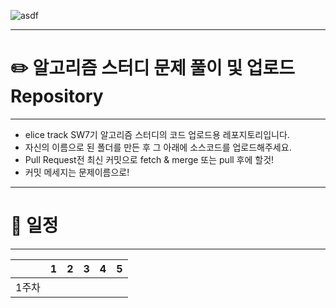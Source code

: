 ![asdf](https://github.com/ChoiYeoJin/Algorithm-Study/assets/17807025/dd0767a8-c278-4595-8763-e6a1076934ac)
***
# ✏️ 알고리즘 스터디 문제 풀이 및 업로드 Repository
-----
- elice track SW7기 알고리즘 스터디의 코드 업로드용 레포지토리입니다.
- 자신의 이름으로 된 폴더를 만든 후 그 아래에 소스코드를 업로드해주세요.
- Pull Request전 최신 커밋으로 fetch & merge 또는 pull 후에 할것!
- 커밋 메세지는 문제이름으로!
***
# 📅 일정
-----
||1|2|3|4|5|
|-|-|-|-|-|-|
|1주차|  |  |  |  |  |
